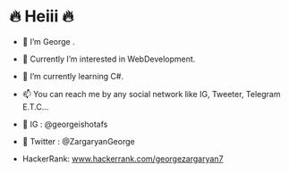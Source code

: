 # 🔥 Heiii 🔥
- 👋 I’m George
.
- 👀 Currently I’m interested in WebDevelopment.
- 🎃 I’m currently learning C#.
- 📫 You can reach me by any social network like IG, Tweeter, Telegram E.T.C...
- 💫 IG : @georgeishotafs
- 🦋 Twitter : @ZargaryanGeorge

-  HackerRank: www.hackerrank.com/georgezargaryan7 

<!---
GeorgeZargaryan/GeorgeZargaryan is a ✨ special ✨ repository because its `README.md` (this file) appears on your GitHub profile.
You can click the Preview link to take a look at your changes.
--->
